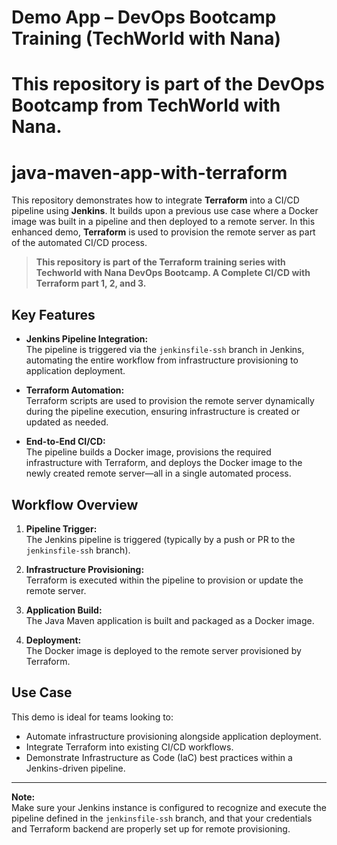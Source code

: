 # Demo App – DevOps Bootcamp Training (TechWorld with Nana)
# This repository is part of the DevOps Bootcamp from TechWorld with Nana.

# java-maven-app-with-terraform

This repository demonstrates how to integrate **Terraform** into a CI/CD pipeline using **Jenkins**. It builds upon a previous use case where a Docker image was built in a pipeline and then deployed to a remote server. In this enhanced demo, **Terraform** is used to provision the remote server as part of the automated CI/CD process.

> **This repository is part of the Terraform training series with Techworld with Nana DevOps Bootcamp. A Complete CI/CD with Terraform part 1, 2, and 3.**

## Key Features

- **Jenkins Pipeline Integration:**  
  The pipeline is triggered via the `jenkinsfile-ssh` branch in Jenkins, automating the entire workflow from infrastructure provisioning to application deployment.

- **Terraform Automation:**  
  Terraform scripts are used to provision the remote server dynamically during the pipeline execution, ensuring infrastructure is created or updated as needed.

- **End-to-End CI/CD:**  
  The pipeline builds a Docker image, provisions the required infrastructure with Terraform, and deploys the Docker image to the newly created remote server—all in a single automated process.

## Workflow Overview

1. **Pipeline Trigger:**  
   The Jenkins pipeline is triggered (typically by a push or PR to the `jenkinsfile-ssh` branch).

2. **Infrastructure Provisioning:**  
   Terraform is executed within the pipeline to provision or update the remote server.

3. **Application Build:**  
   The Java Maven application is built and packaged as a Docker image.

4. **Deployment:**  
   The Docker image is deployed to the remote server provisioned by Terraform.

## Use Case

This demo is ideal for teams looking to:

- Automate infrastructure provisioning alongside application deployment.
- Integrate Terraform into existing CI/CD workflows.
- Demonstrate Infrastructure as Code (IaC) best practices within a Jenkins-driven pipeline.

---

**Note:**  
Make sure your Jenkins instance is configured to recognize and execute the pipeline defined in the `jenkinsfile-ssh` branch, and that your credentials and Terraform backend are properly set up for remote provisioning.

